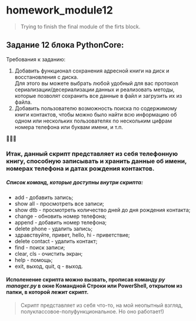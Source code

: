 # homework_module12
>Trying to finish the final module of the firts block.
## Задание 12 блока PythonCore:

Требования к заданию: 
1. Добавить функционал сохранения адресной книги на диск и восстановления с диска.  
   Для этого вы можете выбрать любой удобный для вас протокол сериализации/десериализации данных и реализовать методы, которые позволят сохранить все данные в файл и загрузить их из файла.
2. Добавить пользователю возможность поиска по содержимому книги контактов, чтобы можно было найти всю информацию об одном или нескольких пользователях по нескольким цифрам номера телефона или буквам имени, и т.п.

 :bookmark_tabs::bookmark_tabs::bookmark_tabs:

### Итак, данный скрипт представляет из себя телефонную книгу, способную записывать и хранить данные об имени, номерах телефона и датах рождения контактов.

##### Список команд, которые доступны внутри скрипта:

-	add - добавить запись;
- show all - просмотреть все записи;
- show dtb - просмотреть количество дней до дня рождения контакта;
- change - обновить номер телефона;
- append - добавить номер телефона;
- delete phone - удалить запись;
- здравствуйте, привет, hello, hi - приветствие;
- delete contact - удалить контакт;
- find - поиск записи;
- clear, cls - очистить экран;
- help - помощь;
- exit, выход, quit, q  - выход.

#### Исполенение скрипта можно вызвать, прописав команду ***py manager.py*** в окне Командной Строки или PowerShell, открытом из папки, в которой лежит скрипт.


>Скрипт представляет из себя что-то, на мой неопытный взгляд, полуклассовое-полуфункциональное. Но оно работает!)
